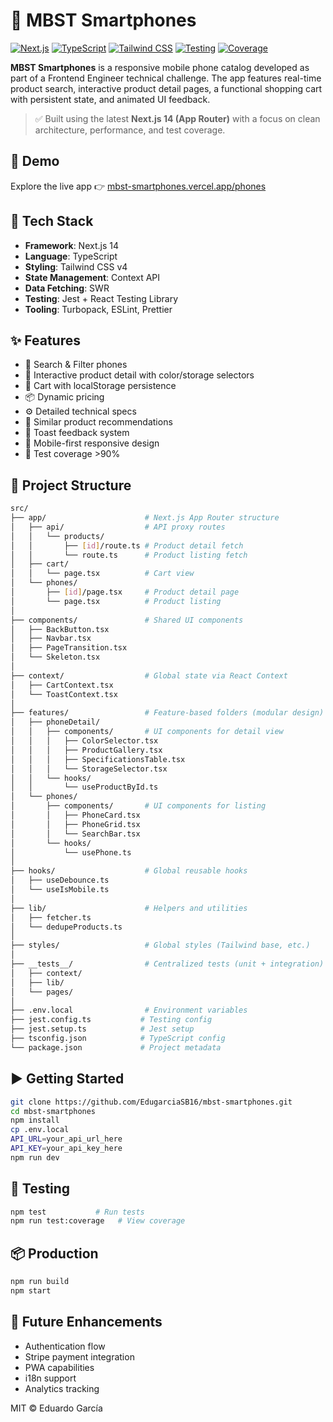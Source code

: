 # 📱 MBST Smartphones

[![Next.js](https://img.shields.io/badge/Next.js-15.3.3-black?style=for-the-badge&logo=next.js)](https://nextjs.org/)
[![TypeScript](https://img.shields.io/badge/TypeScript-5.0.0-3178C6?style=for-the-badge&logo=typescript)](https://www.typescriptlang.org/)
[![Tailwind CSS](https://img.shields.io/badge/Tailwind_CSS-4.1.9-06B6D4?style=for-the-badge&logo=tailwindcss)](https://tailwindcss.com/)
[![Testing](https://img.shields.io/badge/Testing-Jest-15C213?style=for-the-badge&logo=jest)](https://jestjs.io/)
[![Coverage](https://img.shields.io/badge/Coverage-90%25-97CA00?style=for-the-badge)](https://jestjs.io/)

**MBST Smartphones** is a responsive mobile phone catalog developed as part of a Frontend Engineer technical challenge. The app features real-time product search, interactive product detail pages, a functional shopping cart with persistent state, and animated UI feedback.

> ✅ Built using the latest **Next.js 14 (App Router)** with a focus on clean architecture, performance, and test coverage.

## 🚀 Demo

Explore the live app 👉 [mbst-smartphones.vercel.app/phones](https://mbst-smartphones.vercel.app/phones)

## 🔧 Tech Stack

- **Framework**: Next.js 14
- **Language**: TypeScript
- **Styling**: Tailwind CSS v4
- **State Management**: Context API
- **Data Fetching**: SWR
- **Testing**: Jest + React Testing Library
- **Tooling**: Turbopack, ESLint, Prettier

## ✨ Features

- 🔎 Search & Filter phones
- 📱 Interactive product detail with color/storage selectors
- 🛒 Cart with localStorage persistence
- 📦 Dynamic pricing
- ⚙️ Detailed technical specs
- 🔁 Similar product recommendations
- 💬 Toast feedback system
- 📱 Mobile-first responsive design
- 🎯 Test coverage >90%

## 📁 Project Structure

```bash
src/
├── app/                      # Next.js App Router structure
│   ├── api/                  # API proxy routes
│   │   └── products/
│   │       ├── [id]/route.ts # Product detail fetch
│   │       └── route.ts      # Product listing fetch
│   ├── cart/
│   │   └── page.tsx          # Cart view
│   └── phones/
│       ├── [id]/page.tsx     # Product detail page
│       └── page.tsx          # Product listing
│
├── components/               # Shared UI components
│   ├── BackButton.tsx
│   ├── Navbar.tsx
│   ├── PageTransition.tsx
│   └── Skeleton.tsx
│
├── context/                  # Global state via React Context
│   ├── CartContext.tsx
│   └── ToastContext.tsx
│
├── features/                 # Feature-based folders (modular design)
│   ├── phoneDetail/
│   │   ├── components/       # UI components for detail view
│   │   │   ├── ColorSelector.tsx
│   │   │   ├── ProductGallery.tsx
│   │   │   ├── SpecificationsTable.tsx
│   │   │   └── StorageSelector.tsx
│   │   └── hooks/
│   │       └── useProductById.ts
│   └── phones/
│       ├── components/       # UI components for listing
│       │   ├── PhoneCard.tsx
│       │   ├── PhoneGrid.tsx
│       │   └── SearchBar.tsx
│       └── hooks/
│           └── usePhone.ts
│
├── hooks/                    # Global reusable hooks
│   ├── useDebounce.ts
│   └── useIsMobile.ts
│
├── lib/                      # Helpers and utilities
│   ├── fetcher.ts
│   └── dedupeProducts.ts
│
├── styles/                   # Global styles (Tailwind base, etc.)
│
├── __tests__/                # Centralized tests (unit + integration)
│   ├── context/
│   ├── lib/
│   └── pages/
│
├── .env.local                # Environment variables
├── jest.config.ts           # Testing config
├── jest.setup.ts            # Jest setup
├── tsconfig.json            # TypeScript config
└── package.json             # Project metadata
```

## ▶️ Getting Started

```bash
git clone https://github.com/EdugarciaSB16/mbst-smartphones.git
cd mbst-smartphones
npm install
cp .env.local
API_URL=your_api_url_here
API_KEY=your_api_key_here
npm run dev
```

## 🧪 Testing

```bash
npm test           # Run tests
npm run test:coverage   # View coverage
```

## 📦 Production

```bash
npm run build
npm start
```

## 🧠 Future Enhancements

- Authentication flow
- Stripe payment integration
- PWA capabilities
- i18n support
- Analytics tracking

MIT © Eduardo García
